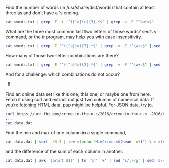 Find the number of words (in /usr/share/dict/words) that contain at least three as and don’t have a 's ending.

```sh 
cat words.txt | grep -E -i '^([^a]*a){3}.*$' | grep -v -E "^\w+s$"
```


What are the three most common last two letters of those words? sed’s y command, or the tr program, may help you with case insensitivity.

```sh 
cat words.txt | grep -E '^([^a]*a){3}.*$' | grep -v -E "^\w+s$" | sed -E "s/.*([a-z]{2})$/\1/" | sort | uniq -c | sort -k1,1 | tail -n3
```


How many of those two-letter combinations are there?

```sh 
cat words.txt | grep -E '^([^a]*a){3}.*$' | grep -v -E "^\w+s$" | sed -E "s/.*([a-z]{2})$/\1/" | sort | uniq -c | wc -l
```

And for a challenge: which combinations do not occur?

5.
Find an online data set like this one, this one, or maybe one from here.
Fetch it using curl and extract out just two columns of numerical data. If you’re fetching HTML data, pup might be helpful. For JSON data, try jq.

```sh 
curl https://ucr.fbi.gov/crime-in-the-u.s/2016/crime-in-the-u.s.-2016/topic-pages/tables/table-1 | pup "tr .group2, .group3" --color | grep -i -w -E "([0-9]{1},[0-9]{3},[0-9]{3}|[0-9]{3].[0-9]{1})}"
...
cat data.dat
```

Find the min and max of one column in a single command,

```sh 
cat data.dat | sort -k3,3 | tee >(echo "MinCrimes=$(head -n1)") \ > >(echo "Max Crimes=$(tail -n1)")
```

and the difference of the sum of each column in another.

```sh 
cat data.dat | awk '{print $1}' | tr '\n' '+' | sed 's/,//g' | sed 's/+$/\n/' | bc
```
